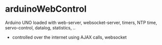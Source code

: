 arduinoWebControl 
=================

Arduino UNO loaded with web-server, websocket-server, timers, NTP time, servo-control, datalog, statistics, ..

- controlled over the internet using AJAX calls, websocket 

